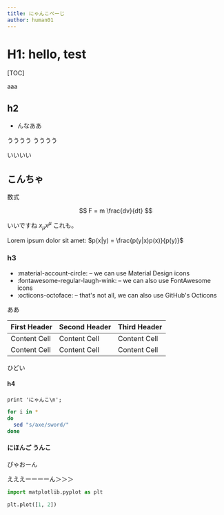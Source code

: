 ```yaml
---
title: にゃんこぺーじ
author: human01
---
```



# H1: hello, test

[TOC]

aaa


## h2

<ul>
  <li>んなああ</li>
</ul>

うううう
うううう

いいいい

## こんちゃ

数式

$$ F = m \frac{dv}{dt} $$

いいですね $x_\mu x^\mu$ これも。

Lorem ipsum dolor sit amet: $p(x|y) = \frac{p(y|x)p(x)}{p(y)}$

### h3

* :material-account-circle: – we can use Material Design icons
* :fontawesome-regular-laugh-wink: – we can also use FontAwesome icons
* :octicons-octoface: – that's not all, we can also use GitHub's Octicons

ああ

| First Header | Second Header | Third Header |
| ------------ | ------------- | ------------ |
| Content Cell | Content Cell  | Content Cell |
| Content Cell | Content Cell  | Content Cell |

ひどい

#### h4

```
print 'にゃんこ\n';
```

```bash
for i in *
do
  sed "s/axe/sword/"
done
```

#### にほんご うんこ

ぴゃおーん

えええーーーーん＞＞＞

```python
import matplotlib.pyplot as plt
```

```python
plt.plot([1, 2])
```